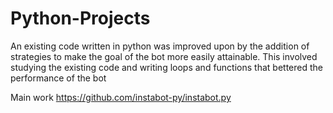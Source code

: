 # Python-Projects
An existing code written in python was improved upon by the addition of strategies to make the goal of the bot more easily attainable. This involved studying the existing code and writing loops and functions that bettered the performance of the bot

Main work
https://github.com/instabot-py/instabot.py
